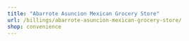 ```yaml
---
title: "Abarrote Asuncion Mexican Grocery Store"
url: /billings/abarrote-asuncion-mexican-grocery-store/
shop: convenience
---
```

